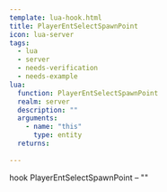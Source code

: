 ```yaml
---
template: lua-hook.html
title: PlayerEntSelectSpawnPoint
icon: lua-server
tags:
  - lua
  - server
  - needs-verification
  - needs-example
lua:
  function: PlayerEntSelectSpawnPoint
  realm: server
  description: ""
  arguments:
    - name: "this"
      type: entity
  returns:
    
---
```


<div class="lua__search__keywords">
hook PlayerEntSelectSpawnPoint &#x2013; ""
</div>

